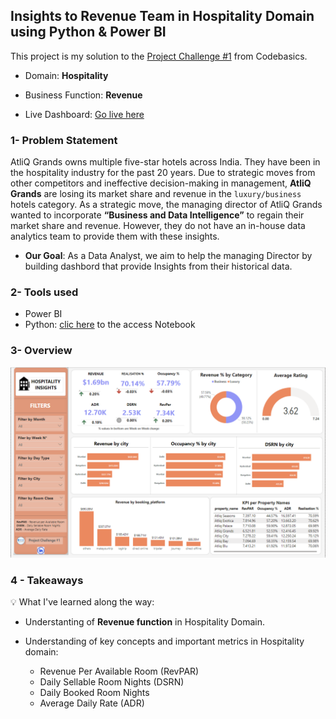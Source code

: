 ## Insights to Revenue Team in Hospitality Domain using Python & Power BI 

This project is my solution to the [Project Challenge #1](https://codebasics.io/challenge/codebasics-resume-project-challenge) from Codebasics.

- Domain:  **Hospitality**
- Business Function: **Revenue**

- Live Dashboard: [Go live here](https://www.novypro.com/project/insights-to-revenue-team-in-hospitality-domain)

### 1- Problem Statement

AtliQ Grands owns multiple five-star hotels across India. They have been in the hospitality industry for the past 20 years. Due to strategic moves from other competitors and ineffective decision-making in management, **AtliQ Grands** are losing its market share and revenue in the `luxury/business` hotels category. As a strategic move, the managing director of AtliQ Grands wanted to incorporate **“Business and Data Intelligence”** to regain their market share and revenue. However, they do not have an in-house data analytics team to provide them with these insights.

- **Our Goal**: As a Data Analyst, we aim to help the managing Director by building dashbord that provide Insights from their historical data.

### 2- Tools used
 - Power BI
 - Python: [clic here](https://github.com/StephaneGanton/Insights-toRevenue-Team-in-Hospitality-Domain-using-Python_Power_BI-/blob/main/Python/AtliQ%20Grand's%20Hospitallity%20Data%20Analytics.pdf) to the access Notebook

### 3- Overview
![overvieew](./Power%20BI/Overview.png)


### 4 - Takeaways
💡 What I've learned along the way:

 - Understanting of **Revenue function** in Hospitality Domain.
 - Understanding of key concepts and important metrics in Hospitality domain:

    - Revenue Per Available Room (RevPAR)
    - Daily Sellable Room Nights (DSRN)
    - Daily Booked Room Nights
    - Average Daily Rate (ADR)


